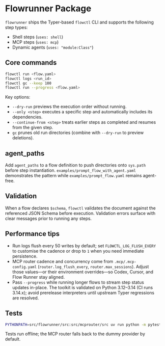 # Flowrunner Package

`flowrunner` ships the Typer-based `flowctl` CLI and supports the following step types:

- Shell steps (`uses: shell`)
- MCP steps (`uses: mcp`)
- Dynamic agents (`uses: "module:Class"`)

## Core commands

```bash
flowctl run <flow.yaml>
flowctl logs <run_id>
flowctl gc --keep 100
flowctl run --progress <flow.yaml>
```

Key options:

- `--dry-run` previews the execution order without running.
- `--only <step>` executes a specific step and automatically includes its dependencies.
- `--continue-from <step>` treats earlier steps as completed and resumes from the given step.
- `gc` prunes old run directories (combine with `--dry-run` to preview deletions).

## agent_paths

Add `agent_paths` to a flow definition to push directories onto `sys.path` before step instantiation. `examples/prompt_flow_with_agent.yaml` demonstrates the pattern while `examples/prompt_flow.yaml` remains agent-free.

## Validation

When a flow declares `$schema`, `flowctl` validates the document against the referenced JSON Schema before execution. Validation errors surface with clear messages prior to running any steps.

## Performance tips

- Run logs flush every 50 writes by default; set `FLOWCTL_LOG_FLUSH_EVERY` to customise the cadence or drop to `1` when you need immediate persistence.
- MCP router cadence and concurrency come from `.mcp/.mcp-config.yaml` (`router.log_flush_every`, `router.max_sessions`). Adjust those values—or their environment overrides—so Codex, Cursor, and Flow Runner stay aligned.
- Pass `--progress` while running longer flows to stream step status updates in-place. The toolkit is validated on Python 3.12–3.14 (CI runs 3.14.x); avoid prerelease interpreters until upstream Typer regressions are resolved.

## Tests

```bash
PYTHONPATH=src/flowrunner/src:src/mcprouter/src uv run python -m pytest src/flowrunner/tests
```

Tests run offline; the MCP router falls back to the dummy provider by default.
